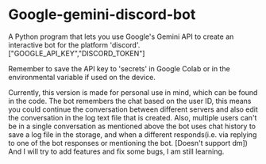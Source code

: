 # Google-gemini-discord-bot
A Python program that lets you use Google's Gemini API to create an interactive bot for the platform 'discord'.["GOOGLE_API_KEY","DISCORD_TOKEN"]

Remember to save the API key to 'secrets' in Google Colab or in the environmental variable if used on the device. 

Currently, this version is made for personal use in mind, which can be found in the code. 
The bot remembers the chat based on the user ID, this means you could continue the conversation between different servers and also edit the conversation in the log text file that is created. 
Also, multiple users can't be in a single conversation as mentioned above the bot uses chat history to save a log file in the storage, and when a different responds(i.e. via replying to one of the bot responses or mentioning the bot. [Doesn't support dm])
And I will try to add features and fix some bugs, I am still learning.

